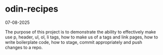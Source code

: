 # odin-recipes
07-08-2025

The purpose of this project is to demonstrate the ability to effectively make use p, header, ul, ol, li tags, how to make us of a tags and link pages, how to write boilerplate code, how to stage, commit appropriately and push changes to a repo.